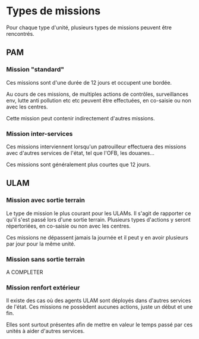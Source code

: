 # Types de missions

Pour chaque type d'unité, plusieurs types de missions peuvent être rencontrés.

## PAM

### Mission "standard"

Ces missions sont d'une durée de 12 jours et occupent une bordée.

Au cours de ces missions, de multiples actions de contrôles, surveillances env, lutte anti pollution etc etc peuvent être effectuées, en co-saisie ou non avec les centres.

Cette mission peut contenir indirectement d'autres missions.

### Mission inter-services

Ces missions interviennent lorsqu'un patrouilleur effectuera des missions avec d'autres services de l'état, tel que l'OFB, les douanes...

Ces missions sont généralement plus courtes que 12 jours.


## ULAM

### Mission avec sortie terrain

Le type de mission le plus courant pour les ULAMs. Il s'agit de rapporter ce qu'il s'est passé lors d'une sortie terrain.
Plusieurs types d'actions y seront répertoriées, en co-saisie ou non avec les centres.

Ces missions ne dépassent jamais la journée et il peut y en avoir plusieurs par jour pour la même unité.

### Mission sans sortie terrain

A COMPLETER

### Mission renfort extérieur

Il existe des cas où des agents ULAM sont déployés dans d'autres services de l'état.
Ces missions ne possèdent aucunes actions, juste un début et une fin.

Elles sont surtout présentes afin de mettre en valeur le temps passé par ces unités à aider d'autres services.


